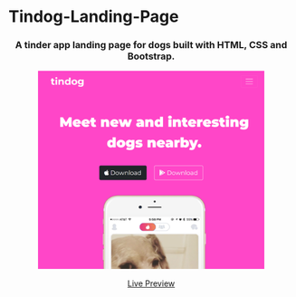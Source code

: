 # Tindog-Landing-Page

<div align="center">

### A tinder app landing page for dogs built with HTML, CSS and Bootstrap.
  
</div>

<div align="center">
<img width="400px" height="350px"  src="page_screenshot.png" alt="HTML">
</div>

<div align="center">
  
[Live Preview]( https://wendeee.github.io/Tindog-Landing-Page/)
  
</div> 
